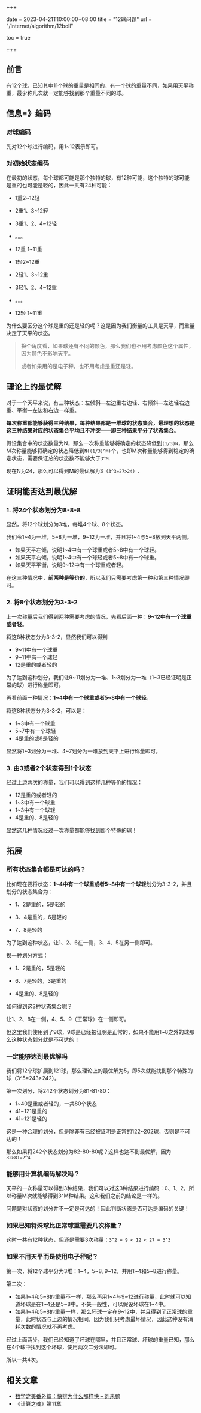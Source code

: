 +++

date = 2023-04-21T10:00:00+08:00
title = "12球问题"
url = "/internet/algorithm/12boll"

toc = true

+++

## 前言

有12个球，已知其中11个球的重量是相同的，有一个球的重量不同，如果用天平称重，最少称几次就一定能够找到那个重量不同的球。

## 信息=》编码

### 对球编码

先对12个球进行编码，用1~12表示即可。

### 对初始状态编码

在最初的状态，每个球都可能是那个独特的球，有12种可能，这个独特的球可能是重的也可能是轻的，因此一共有24种可能：

- 1重2~12轻

- 2重1、3~12轻

- 3重1、2、4~12轻

- 。。。

- 12重 1~11重

- 1轻2~12重

- 2轻1、3~12重

- 3轻1、2、4~12重

- 。。。

- 12轻 1~11重

为什么要区分这个球是重的还是轻的呢？这是因为我们衡量的工具是天平，而重量决定了天平的状态。

> 换个角度看，如果球还有不同的颜色，那么我们也不用考虑颜色这个属性，因为颜色不影响天平。
>
> 或者如果用的是电子秤，也不用考虑是重还是轻。

## 理论上的最优解

对于一个天平来说，有三种状态：左倾斜—左边重右边轻、右倾斜—左边轻右边重、平衡—左边和右边一样重。

**每次称重都能够获得三种结果，每种结果都是一堆球的状态集合，最理想的状态是这三种结果对应的状态集合平均且不冲突——即三种结果平分了状态集合**。

假设集合中的状态数量为N，那么一次称重能够将确定的状态降低到`(1/3)N`，那么M次称量能够将确定的状态降低到`N((1/3)^M)`个，也即M次称量能够得到稳定的确定状态，需要保证总的状态数不能够大于`3^M`.

现在N为24，那么可以得到M的最优解为3（`3^3=27>24`）.

## 证明能否达到最优解

### 1. 将24个状态划分为8-8-8

显然，将12个球划分为3堆，每堆4个球、8个状态。

我们令1~4为一堆，5~8为一堆，9~12为一堆，并且将1~4与5~8放到天平两侧。

- 如果天平左倾，说明1~4中有一个球重或者5~8中有一个球轻。
- 如果天平右倾，说明1~4中有一个球轻或者5~8中有一个球重。
- 如果天平平衡，说明9~12中有一个球重或者轻。

在这三种情况中，**前两种是等价的**，所以我们只需要考虑第一种和第三种情况即可。

### 2. 将8个状态划分为3-3-2

上一次称量后我们得到两种需要考虑的情况，先看后面一种：**9~12中有一个球重或者轻**。

将这8种状态分为3-3-2，显然我们可以得到

- 9~11中有一个球重
- 9~11中有一个球轻
- 12是重的或者轻的

为了达到这种划分，我们让9~11划分为一堆、1~3划分为一堆（1~3已经证明是正常的球）进行称量即可。

再看前面一种情况：**1~4中有一个球重或者5~8中有一个球轻**。

将这8种状态分为3-3-2，可以是：

- 1~3中有一个球重
- 5~7中有一个球轻
- 4是重的或8是轻的

显然将1~3划分为一堆、4~7划分为一堆放到天平上进行称量即可。

### 3. 由3或者2个状态得到1个状态

经过上边两次的称量，我们可以得到这样几种等价的情况：

- 12是重的或者轻的
- 1~3中有一个球重
- 1~3中有一个球轻
- 4是重的、8是轻的

显然这几种情况经过一次称量都能够找到那个特殊的球！

## 拓展

### 所有状态集合都是可达的吗？

比如现在要将状态：**1~4中有一个球重或者5~8中有一个球轻**划分为3-3-2，并且划分的状态集合为：

- 1、2是重的，5是轻的

- 3、4是重的，6是轻的

- 7、8是轻的

为了达到这种状态，让1、2、6在一侧，3、4、5在另一侧即可。

换一种划分方式：

- 1、2是重的，5是轻的

- 6、7是轻的，3是重的

- 4是重的、8是轻的

如何得到这3种状态集合呢？

让1、2、8在一侧，4、5、9（正常球）在一侧即可。

但这里我们使用到了9球，9球是已经被证明是正常的，如果不能用1~8之外的球那么这种状态划分就是不可达的！

### 一定能够达到最优解吗

我们将12个球扩展到121球，那么理论上的最优解为5，即5次就能找到那个特殊的球（3^5=243>242）。

第一次划分，将242个状态划分为81-81-80：

- 1~40是重或者轻的，一共80个状态
- 41~121是重的
- 41~121是轻的

这是一种合理的划分，但是除非有已经被证明是正常的122~202球，否则是不可达的！

那么如果将242个状态划分为82-80-80呢？这样也达不到最优解，因为`82>81=2^4`

### 能够用计算机编码解决吗？

天平的一次称量可以得到3种结果，我们可以对这3种结果进行编码：0、1、2，所以称量M次就能够得到3^M种结果。这和我们之前的结论是一样的。

问题是对状态的划分并不一定是可达的！因此判断状态是否可达是编码的关键！

### 如果已知特殊球比正常球重需要几次称量？

这时一共有12种状态，但还是需要3次称量：`3^2 = 9 < 12 < 27 = 3^3`

### 如果不用天平而是使用电子秤呢？

第一次，将12个球平分为3堆：1~4，5~8, 9~12，并用1~4和5~8进行称量。

第二次：

 - 如果1~4和5~8的重量不一样，那么再用1~4与9~12进行称量，此时就可以知道坏球是在1~4还是5~8中。不失一般性，可以假设坏球在1~4中。
 - 如果1~4和5~8的重量一样，那么坏球一定在9~12中，并且得到了正常球的重量，此时状态与上边的情况相同，因为我们只考虑最坏情况，因此这种没有消耗次数的情况就不再考虑。

经过上面两步，我们已经知道了坏球在哪里，并且正常球、坏球的重量已知，那么在4个球中找到这个坏球，使用两次二分法即可。

所以一共4次。

## 相关文章

- [数学之美番外篇：快排为什么那样快 – 刘未鹏 ](http://mindhacks.cn/2008/06/13/why-is-quicksort-so-quick/)
- 《计算之魂》第11章

